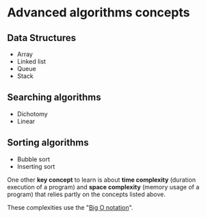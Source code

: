 # Advanced algorithms concepts

## Data Structures
* Array
* Linked list
* Queue
* Stack

## Searching algorithms
* Dichotomy
* Linear

## Sorting algorithms
* Bubble sort
* Inserting sort


One other **key concept** to learn is about **time complexity** (duration execution of a program) and **space complexity** (memory usage of a program) that relies partly on the concepts listed above.

These complexities use the "[Big O notation](https://en.wikipedia.org/wiki/Big_O_notation)".
